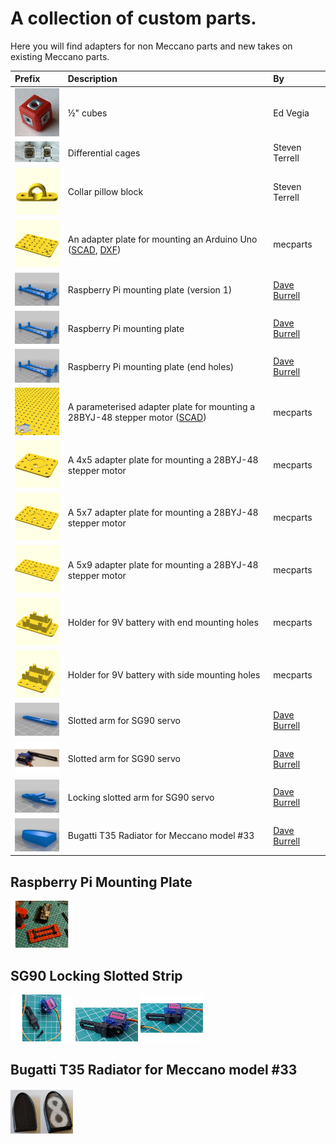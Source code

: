 # A collection of custom parts.

Here you will find adapters for non Meccano parts and new takes on existing Meccano parts.

Prefix | Description | By
:--- | :--- | :---
[<img src="cube0.5/images/cube-with-nuts.jpg" width="100">](cube0.5#readme) | &frac12;" cubes | Ed Vegia
[<img src="differential/images/both.jpg" width="100">](differential#readme) | Differential cages | Steven Terrell
[<img src="images/collar-pillow-block.png" width="100">](stl/collar-pillow-block.stl) | Collar pillow block | Steven Terrell
[<img src="images/Arduino_mounting_plate.png" width="100">](stl/Arduino_mounting_plate.stl) | An adapter plate for mounting an Arduino Uno ([SCAD](scad/Arduino_mounting_plate.scad), [DXF](dxf/Arduino_mounting_plate_Meccano_logo.dxf))| mecparts
[<img src="images/stereopi_v1.png" width="100">](stl/stereopi_v1.stl) | Raspberry Pi mounting plate (version 1) | [Dave Burrell](https://www.thingiverse.com/thing:5217911)
[<img src="images/stereopi_mount.png" width="100">](stl/stereopi_mount.stl) | Raspberry Pi mounting plate | [Dave Burrell](https://www.thingiverse.com/thing:5207817)
[<img src="images/stereopi_holey_mount.png" width="100">](stl/stereopi_holey_mount.stl) | Raspberry Pi mounting plate (end holes) | [Dave Burrell](https://www.thingiverse.com/thing:5207817)
[<img src="images/28BYJ-48_mounting_plate.png" width="100">](scad/28BYJ-48_mounting_plate.scad) | A parameterised adapter plate for mounting a 28BYJ-48 stepper motor ([SCAD](scad/28BYJ-48_mounting_plate.scad)) | mecparts
[<img src="images/28BYJ-48_mounting_plate_4x5.png" width="100">](stl/28BYJ-48_mounting_plate_4x5.stl) | A 4x5 adapter plate for mounting a 28BYJ-48 stepper motor | mecparts
[<img src="images/28BYJ-48_mounting_plate_5x7.png" width="100">](stl/28BYJ-48_mounting_plate_5x7.stl) | A 5x7 adapter plate for mounting a 28BYJ-48 stepper motor | mecparts
[<img src="images/28BYJ-48_mounting_plate_5x9.png" width="100">](stl/28BYJ-48_mounting_plate_5x9.stl) | A 5x9 adapter plate for mounting a 28BYJ-48 stepper motor | mecparts
[<img src="images/9V_battery_holder_end_mounting.png" width="100">](stl/9V_battery_holder_end_mounting.stl) | Holder for 9V battery with end mounting holes | mecparts
[<img src="images/9V_battery_holder_side_mounting.png" width="100">](stl/9V_battery_holder_side_mounting.stl) | Holder for 9V battery with side mounting holes | mecparts
[<img src="images/sg90_slotted_strip.png" width="100">](stl/sg90_slotted_strip.stl) | Slotted arm for SG90 servo | [Dave Burrell](https://www.thingiverse.com/thing:5029828)
[<img src="images/sg90_slotted_strip_1_2.jpg" width="100">](stl/sg90_slotted_strip_1_2.stl) | Slotted arm for SG90 servo | [Dave Burrell](https://www.thingiverse.com/thing:5029828)
[<img src="images/sg90_locking_slotted_strip.png" width="100">](stl/sg90_locking_slotted_strip.stl) | Locking slotted arm for SG90 servo | [Dave Burrell](https://www.thingiverse.com/thing:5226420)
[<img src="images/bugatti_t35_radiator_model33.png" width="100">](stl/bugatti_t35_radiator_model33.stl) | Bugatti T35 Radiator for Meccano model #33 | [Dave Burrell](https://www.thingiverse.com/thing:5087612)

## Raspberry Pi Mounting Plate

[<img src="images/stereopi_mount.jpg" width="100">](images/stereopi_mount.jpg)

## SG90 Locking Slotted Strip

[<img src="images/sg90_locking_slotted_strip1.jpg" width="100">](images/sg90_locking_slotted_strip1.jpg)
[<img src="images/sg90_locking_slotted_strip2.jpg" width="100">](images/sg90_locking_slotted_strip2.jpg)
[<img src="images/sg90_locking_slotted_strip3.jpg" width="100">](images/sg90_locking_slotted_strip3.jpg)

## Bugatti T35 Radiator for Meccano model #33

[<img src="images/bugatti_t35_radiator_model33.jpg" width="100">](images/bugatti_t35_radiator_model33.jpg)
